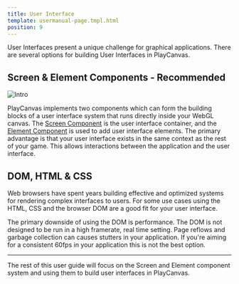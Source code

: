 ```yaml
---
title: User Interface
template: usermanual-page.tmpl.html
position: 9
---
```


User Interfaces present a unique challenge for graphical applications. There are several options for building User Interfaces in PlayCanvas. 

## Screen & Element Components - Recommended

![Intro][1]

PlayCanvas implements two components which can form the building blocks of a user interface system that runs directly inside your WebGL canvas. The [Screen Component][2] is the user interface container, and the [Element Component][3] is used to add user interface elements. The primary advantage is that your user interface exists in the same context as the rest of your game. This allows interactions between the application and the user interface.

## DOM, HTML & CSS

Web browsers have spent years building effective and optimized systems for rendering complex interfaces to users. For some use cases using the HTML, CSS and the browser DOM are a good fit for your user interface. 

The primary downside of using the DOM is performance. The DOM is not designed to be run in a high framerate, real time setting. Page reflows and garbage collection can causes stutters in your application. If you're aiming for a consistent 60fps in your application this is not the best option.

---

The rest of this user guide will focus on the Screen and Element component system and using them to build user interfaces in PlayCanvas.

[1]: /images/user-manual/user-interface/user-interface-intro-sq.png
[2]: /packs/components/screen
[3]: /packs/components/element